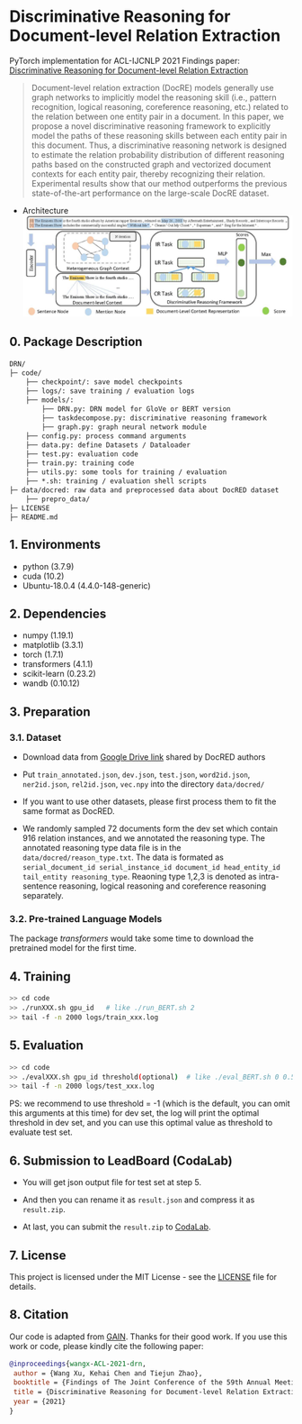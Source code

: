 # Discriminative Reasoning for Document-level Relation Extraction
PyTorch implementation for ACL-IJCNLP 2021 Findings paper: [Discriminative Reasoning for Document-level Relation Extraction](https://arxiv.org/abs/2106.01562)

> Document-level relation extraction (DocRE) models generally use graph networks to implicitly model the reasoning skill (i.e., pattern recognition, logical reasoning, coreference reasoning, etc.) related to the relation between one entity pair in a document. In this paper, we propose a novel discriminative reasoning framework to explicitly model the paths of these reasoning skills between each entity pair in this document. Thus, a discriminative reasoning network is designed to estimate the relation probability distribution of different reasoning paths based on the constructed graph and vectorized document contexts for each entity pair, thereby recognizing their relation. Experimental results show that our method outperforms the previous state-of-the-art performance on the large-scale DocRE dataset.

+ Architecture
![model overview](pictures/model.jpg)

## 0. Package Description
```
DRN/
├─ code/
    ├── checkpoint/: save model checkpoints
    ├── logs/: save training / evaluation logs
    ├── models/:
        ├── DRN.py: DRN model for GloVe or BERT version
        ├── taskdecompose.py: discriminative reasoning framework
        ├── graph.py: graph neural network module
    ├── config.py: process command arguments
    ├── data.py: define Datasets / Dataloader
    ├── test.py: evaluation code
    ├── train.py: training code
    ├── utils.py: some tools for training / evaluation
    ├── *.sh: training / evaluation shell scripts
├─ data/docred: raw data and preprocessed data about DocRED dataset
    ├── prepro_data/
├─ LICENSE
├─ README.md
```

## 1. Environments

- python         (3.7.9)
- cuda           (10.2)
- Ubuntu-18.0.4  (4.4.0-148-generic)

## 2. Dependencies

- numpy          (1.19.1)
- matplotlib     (3.3.1)
- torch          (1.7.1)
- transformers   (4.1.1)
- scikit-learn   (0.23.2)
- wandb (0.10.12)

## 3. Preparation

### 3.1. Dataset
- Download data from [Google Drive link](https://drive.google.com/drive/folders/1c5-0YwnoJx8NS6CV2f-NoTHR__BdkNqw) shared by DocRED authors

- Put `train_annotated.json`, `dev.json`, `test.json`, `word2id.json`, `ner2id.json`, `rel2id.json`, `vec.npy` into the directory `data/docred/`

- If you want to use other datasets, please first process them to fit the same format as DocRED.

- We randomly sampled 72 documents form the dev set which contain 916 relation instances, and we annotated the reasoning type. The annotated reasoning type data file is in the `data/docred/reason_type.txt`. The data is formated as `serial_document_id serial_instance_id document_id head_entity_id tail_entity reasoning_type`. Reaoning type 1,2,3 is denoted as intra-sentence reasoning, logical reasoning and coreference reasoning separately.

### 3.2. Pre-trained Language Models
The package *transformers* would take some time to download the pretrained model for the first time.

## 4. Training

```bash
>> cd code
>> ./runXXX.sh gpu_id   # like ./run_BERT.sh 2
>> tail -f -n 2000 logs/train_xxx.log
```

## 5. Evaluation

```bash
>> cd code
>> ./evalXXX.sh gpu_id threshold(optional)  # like ./eval_BERT.sh 0 0.5521
>> tail -f -n 2000 logs/test_xxx.log
```

PS: we recommend to use threshold = -1 (which is the default, you can omit this arguments at this time) for dev set, 
the log will print the optimal threshold in dev set, and you can use this optimal value as threshold to evaluate test set.

## 6. Submission to LeadBoard (CodaLab)
- You will get json output file for test set at step 5. 

- And then you can rename it as `result.json` and compress it as `result.zip`. 

- At last,  you can submit the `result.zip` to [CodaLab](https://competitions.codalab.org/competitions/20717#participate-submit_results).

## 7. License

This project is licensed under the MIT License - see the [LICENSE](LICENSE) file for details.

## 8. Citation

Our code is adapted from [GAIN](https://github.com/DreamInvoker/GAIN). Thanks for their good work. If you use this work or code, please kindly cite the following paper:

```bib
@inproceedings{wangx-ACL-2021-drn,
 author = {Wang Xu, Kehai Chen and Tiejun Zhao},
 booktitle = {Findings of The Joint Conference of the 59th Annual Meeting of the Association for Computational Linguistics and the 11th International Joint Conference on Natural Language Processing (ACL 2021 Findings)},
 title = {Discriminative Reasoning for Document-level Relation Extraction},
 year = {2021}
}
```

